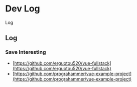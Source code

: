 # Dev Log

Log

## Log

### Save Interesting

- [https://github.com/erguotou520/vue-fullstack](https://github.com/erguotou520/vue-fullstack)
- [https://github.com/prograhammer/vue-example-project](https://github.com/prograhammer/vue-example-project)